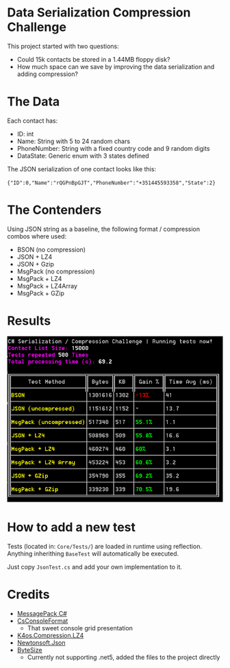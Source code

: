 # Data Serialization Compression Challenge

This project started with two questions: 

* Could 15k contacts be stored in a 1.44MB floppy disk?
* How much space can we save by improving the data serialization and adding compression?

# The Data

Each contact has:

* ID: int
* Name: String with 5 to 24 random chars
* PhoneNumber: String with a fixed country code and 9 random digits
* DataState: Generic enum with 3 states defined

The JSON serialization of one contact looks like this:

`{"ID":0,"Name":"rQGPnBpGJT","PhoneNumber":"+351445593358","State":2}`

# The Contenders

Using JSON string as a baseline, the following format / compression combos where used:

* BSON (no compression)
* JSON + LZ4
* JSON + Gzip
* MsgPack (no compression)
* MsgPack + LZ4
* MsgPack + LZ4Array
* MsgPack + GZip

# Results

![Results](/docs/results_v2.png)

# How to add a new test

Tests (located in: `Core/Tests/`) are loaded in runtime using reflection. Anything inherithing `BaseTest` will automatically be executed. 

Just copy `JsonTest.cs` and add your own implementation to it.

# Credits

* [MessagePack C#](https://github.com/neuecc/MessagePack-CSharp)
* [CsConsoleFormat](https://github.com/Athari/CsConsoleFormat/)
    * That sweet console grid presentation 
* [K4os.Compression.LZ4](https://github.com/MiloszKrajewski/K4os.Compression.LZ4)
* [Newtonsoft.Json](https://github.com/JamesNK/Newtonsoft.Json)
* [ByteSize](https://github.com/omar/ByteSize)
    * Currently not supporting .net5, added the files to the project directly
